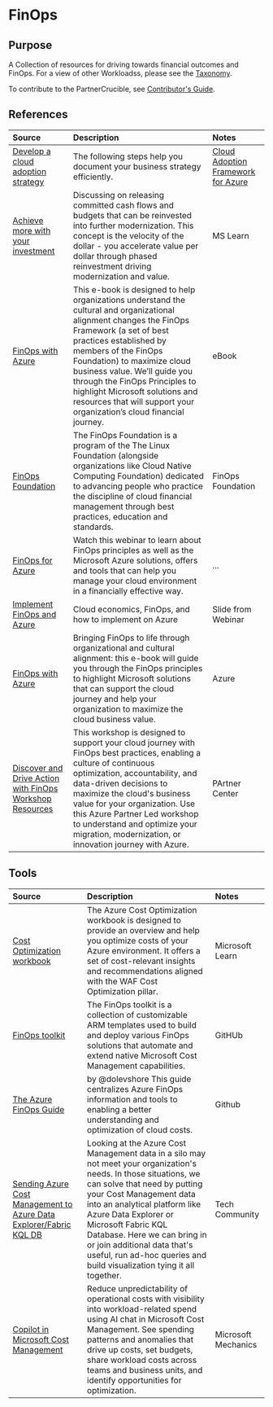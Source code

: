 # FinOps


## Purpose

A Collection of resources for driving towards financial outcomes and FinOps. For a view of other Workloadss, please see the [Taxonomy](./Taxonomy). 

To contribute to the PartnerCrucible, see [Contributor's Guide](ContributorsGuide).



## References

Source | Description | Notes
:----- | :---------- | :-----
[Develop a cloud adoption strategy](https://learn.microsoft.com/en-us/azure/cloud-adoption-framework/strategy/)| The following steps help you document your business strategy efficiently.| [Cloud Adoption Framework for Azure](https://learn.microsoft.com/en-us/azure/cloud-adoption-framework/)
[Achieve more with your investment](https://learn.microsoft.com/en-us/azure/cloud-adoption-framework/strategy/achieve-more#achieve-more-with-your-investment) | Discussing on releasing committed cash flows and budgets that can be reinvested into further modernization. This concept is the velocity of the dollar - you accelerate value per dollar through phased reinvestment driving modernization and value. | MS Learn 
[FinOps with Azure](./Docs/FinOps_with_Azure_eBook_V1.pdf) | This e-book is designed to help organizations understand the cultural and organizational alignment changes the FinOps Framework (a set of best practices established by members of the FinOps Foundation) to maximize cloud business value. We’ll guide you through the FinOps Principles to highlight Microsoft solutions and resources that will support your organization’s cloud financial journey. | eBook 
[FinOps Foundation](https://www.finops.org/about/) | The FinOps Foundation is a program of the The Linux Foundation (alongside organizations like Cloud Native Computing Foundation) dedicated to advancing people who practice the discipline of cloud financial management through best practices, education and standards. | FinOps Foundation
[FinOps for Azure](https://info.microsoft.com/ww-ondemand-implement-finops-for-azure.html?lcid=en-us) | Watch this webinar to learn about FinOps principles as well as the Microsoft Azure solutions, offers and tools that can help you manage your cloud environment in a financially effective way. |...
[Implement FinOps and Azure](https://on24static.akamaized.net/event/33/08/49/2/rt/1/documents/resourceList1626975656008/implementfinopsonazure1626975651629.pdf) | Cloud economics, FinOps, and how to implement on Azure | Slide from Webinar
[FinOps with Azure](https://azure.microsoft.com/en-us/resources/finops-with-azure-bringing-finops-to-life-through-organizational-and-cultural-alignment/en-us/?cdn=disable) | Bringing FinOps to life through organizational and cultural alignment: this e-book will guide you through the FinOps principles to highlight Microsoft solutions that can support the cloud journey and help your organization to maximize the cloud business value. | Azure
[Discover and Drive Action with FinOps Workshop Resources](https://partner.microsoft.com/en-us/asset/collection/discover-and-drive-action-finops-resources#/) | This workshop is designed to support your cloud journey with FinOps best practices, enabling a culture of continuous optimization, accountability, and data-driven decisions to maximize the cloud's business value for your organization. Use this Azure Partner Led workshop to understand and optimize your migration, modernization, or innovation journey with Azure.| PArtner Center

## Tools

Source | Description | Notes
:----- | :---------- | :-----
[Cost Optimization workbook](https://learn.microsoft.com/en-us/azure/advisor/advisor-cost-optimization-workbook) | The Azure Cost Optimization workbook is designed to provide an overview and help you optimize costs of your Azure environment. It offers a set of cost-relevant insights and recommendations aligned with the WAF Cost Optimization pillar. | Microsoft Learn
[FinOps toolkit](https://github.com/microsoft/finops-toolkit/tree/main) | The FinOps toolkit is a collection of customizable ARM templates used to build and deploy various FinOps solutions that automate and extend native Microsoft Cost Management capabilities.| GitHUb
[The Azure FinOps Guide](https://github.com/dolevshor/azure-finops-guide) | by @dolevshore This guide centralizes Azure FinOps information and tools to enabling a better understanding and optimization of cloud costs. | Github
[Sending Azure Cost Management to Azure Data Explorer/Fabric KQL DB](https://techcommunity.microsoft.com/t5/azure-data-explorer-blog/sending-azure-cost-management-to-azure-data-explorer-fabric-kql/ba-p/3909984) | Looking at the Azure Cost Management data in a silo may not meet your organization's needs. In those situations, we can solve that need by putting your Cost Management data into an analytical platform like Azure Data Explorer or Microsoft Fabric KQL Database. Here we can bring in or join additional data that's useful, run ad-hoc queries and build visualization tying it all together. | Tech Community
[Copilot in Microsoft Cost Management](https://www.youtube.com/watch?v=KuGkXGE4eWc) | Reduce unpredictability of operational costs with visibility into workload-related spend using AI chat in Microsoft Cost Management. See spending patterns and anomalies that drive up costs, set budgets, share workload costs across teams and business units, and identify opportunities for optimization.  | Microsoft Mechanics
